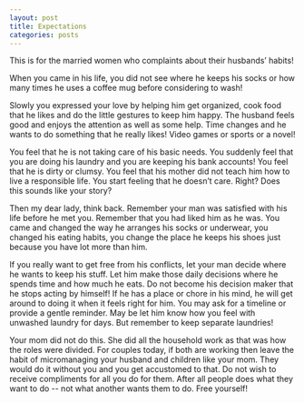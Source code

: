 ```yaml
---
layout: post
title: Expectations
categories: posts
---
```


This is for the married women who complaints about their husbands’ habits!

When you came in his life, you did not see where he keeps his socks or how many times he uses a coffee mug before considering to wash!

Slowly you expressed your love by helping him get organized, cook food that he likes and do the little gestures to keep him happy. The husband feels good and enjoys the attention as well as some help. Time changes and he wants to do something that he really likes! Video games or sports or a novel!

You feel that he is not taking care of his basic needs. You suddenly feel that you are doing his laundry and you are keeping his bank accounts!
You feel that he is dirty or clumsy. You feel that his mother did not teach him how to live a responsible life. You start feeling that he doesn’t care. Right? Does this sounds like your story?

Then my dear lady, think back. Remember your man was satisfied with his life before he met you. Remember that you had liked him as he was. You came and changed the way he arranges his socks or underwear, you changed his eating habits, you change the place he keeps his shoes just because you have lot more than him.

If you really want to get free from his conflicts, let your man decide where he wants to keep his stuff. Let him make those daily decisions where he spends time and how much he eats. Do not become his decision maker that he stops acting by himself! If he has a place or chore in his mind, he will get around to doing it when it feels right for him. You may ask for a timeline or provide a gentle reminder. May be let him know how you feel with unwashed laundry for days. But remember to keep separate laundries!

Your mom did not do this. She did all the household work as that was how the roles were divided. For couples today, if both are working then leave the habit of micromanaging your husband and children like your mom. They would do it without you and you get accustomed to that. Do not wish to receive compliments for all you do for them. After all people does what they want to do -- not what another wants them to do. Free yourself! 
